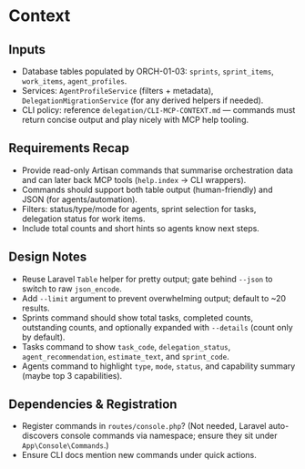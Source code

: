# Context

## Inputs
- Database tables populated by ORCH-01-03: `sprints`, `sprint_items`, `work_items`, `agent_profiles`.
- Services: `AgentProfileService` (filters + metadata), `DelegationMigrationService` (for any derived helpers if needed).
- CLI policy: reference `delegation/CLI-MCP-CONTEXT.md` — commands must return concise output and play nicely with MCP help tooling.

## Requirements Recap
- Provide read-only Artisan commands that summarise orchestration data and can later back MCP tools (`help.index` → CLI wrappers).
- Commands should support both table output (human-friendly) and JSON (for agents/automation).
- Filters: status/type/mode for agents, sprint selection for tasks, delegation status for work items.
- Include total counts and short hints so agents know next steps.

## Design Notes
- Reuse Laravel `Table` helper for pretty output; gate behind `--json` to switch to raw `json_encode`.
- Add `--limit` argument to prevent overwhelming output; default to ~20 results.
- Sprints command should show total tasks, completed counts, outstanding counts, and optionally expanded with `--details` (count only by default).
- Tasks command to show `task_code`, `delegation_status`, `agent_recommendation`, `estimate_text`, and `sprint_code`.
- Agents command to highlight `type`, `mode`, `status`, and capability summary (maybe top 3 capabilities).

## Dependencies & Registration
- Register commands in `routes/console.php`? (Not needed, Laravel auto-discovers console commands via namespace; ensure they sit under `App\Console\Commands`.)
- Ensure CLI docs mention new commands under quick actions.
